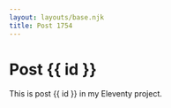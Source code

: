 ```yaml
---
layout: layouts/base.njk
title: Post 1754
---
```


# Post {{ id }}

This is post {{ id }} in my Eleventy project.
